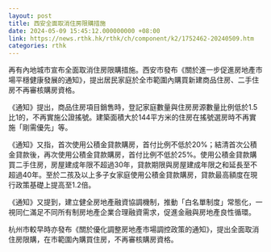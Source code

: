 ```yaml
---
layout: post
title: 西安全面取消住房限購措施
date: 2024-05-09 15:45:12.000000000 +08:00
link: https://news.rthk.hk/rthk/ch/component/k2/1752462-20240509.htm
categories: rthk
---
```


再有內地城市宣布全面取消住房限購措施。西安市發布《關於進一步促進房地產市場平穩健康發展的通知》，提出居民家庭於全市範圍內購買新建商品住房、二手住房不再審核購房資格。

《通知》提出，商品住房項目銷售時，登記家庭數量與住房房源數量比例低於1.5比1的，不再實施公證搖號。建築面積大於144平方米的住房在搖號選房時不再實施「剛需優先」等。

《通知》又指，首次使用公積金貸款購房，首付比例不低於20%；結清首次公積金貸款後，再次使用公積金貸款購房，首付比例不低於25%。使用公積金貸款購買二手住房，房屋建成年限不超過30年，貸款期限與房屋建成年限之和延長至不超過40年。至於二孩及以上多子女家庭使用公積金貸款購房，貸款最高額度在現行政策基礎上提高至1.2倍。

《通知》又提到，建立健全房地產融資協調機制，推動「白名單制度」常態化，一視同仁滿足不同所有制房地產企業合理融資需求，促進金融與房地產良性循環。

杭州市較早時亦發布《關於優化調整房地產市場調控政策的通知》，提出全面取消住房限購，在市範圍內購買住房，不再審核購房資格。
